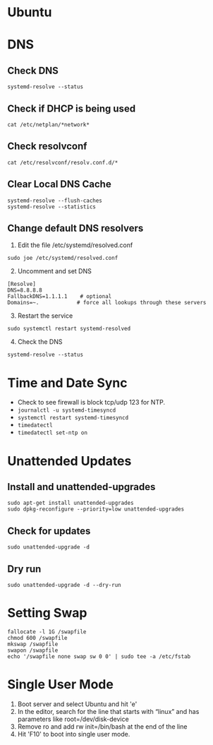 # Ubuntu
# DNS
## Check DNS
```systemd-resolve --status```
## Check if DHCP is being used
```cat /etc/netplan/*network*```

## Check resolvconf
```cat /etc/resolvconf/resolv.conf.d/*```

## Clear Local DNS Cache
```
systemd-resolve --flush-caches
systemd-resolve --statistics
```

## Change default DNS resolvers
1. Edit the file /etc/systemd/resolved.conf
```
sudo joe /etc/systemd/resolved.conf
```
2. Uncomment and set DNS
```
[Resolve]
DNS=8.8.8.8
FallbackDNS=1.1.1.1    # optional
Domains=~.            # force all lookups through these servers
```
3. Restart the service
```
sudo systemctl restart systemd-resolved
```
4. Check the DNS
```
systemd-resolve --status
```


# Time and Date Sync
* Check to see firewall is block tcp/udp 123 for NTP.
* ```journalctl -u systemd-timesyncd```
* ```systemctl restart systemd-timesyncd```
* ```timedatectl```
* ```timedatectl set-ntp on```

# Unattended Updates
## Install and unattended-upgrades
```
sudo apt-get install unattended-upgrades
sudo dpkg-reconfigure --priority=low unattended-upgrades
```
## Check for updates
```
sudo unattended-upgrade -d
```
## Dry run
```
sudo unattended-upgrade -d --dry-run
```

# Setting Swap
```
fallocate -l 1G /swapfile
chmod 600 /swapfile
mkswap /swapfile
swapon /swapfile
echo '/swapfile none swap sw 0 0' | sudo tee -a /etc/fstab
```

# Single User Mode
1. Boot server and select Ubuntu and hit 'e'
2. In the editor, search for the line that starts with “linux” and has parameters like root=/dev/disk-device
3. Remove ro and add rw init=/bin/bash at the end of the line
4. Hit 'F10' to boot into single user mode.
